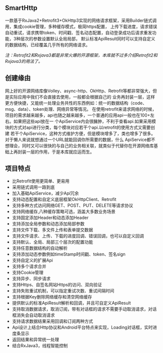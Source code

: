 ## SmartHttp

一款基于RxJava2+Retrofit3+OkHttp3实现的网络请求框架，采用Builder链式调用，集成cookie管理，多种缓存模式，极简https配置，
上传下载进度，请求错误自动重试，请求携带token、时间戳、签名动态配置，自动登录成功后请求重发功能，3种层次的参数设置默认全局局部，
默认标准ApiResult同时可以支持自定义的数据结构，已经覆盖几乎所有的网络请求。

*注：Retrofit2和Rxjava3都是非常火爆的开源框架，本库就不过多介绍Retrofit2和Rxjava3的用法了。*

## 创建缘由
网上好的开源网络库像Volley、async-http、OkHttp、Retrofit等都非常强大，但是实际应用中我们不会直接去使用，一般都会根据自己的
业务再封装一层，这样更方便快捷，又能统一处理业务共性的东西例如：统一的数据结构（code、msg、data）、token处理、网络异常等情况。
在使用retrofit来请求网络的时候，项目的需求越来越多，api也随之越来越多，一个普通的应用api一般也在100+左右。如果把这些api放在一
个ApiService内会很臃肿，不利于查看api.如果采用模块的方式对api进行分类，每个模块对应若干个api.以retrofit的使用方式又需要创建
若干个ApiService，这种方式维护方便，但是模块增多了，类也增多了很多。对于懒人来说就想通过一个URL就能回调你所需要的数据，什么
ApiService都不想理会，同时又可以很快的与自己的业务相关联，就类似于代替你在开源网络库基础上再封装一层的作用，于是本库就应运而生。

## 项目特点
- 比Retrofit使用更简单、更易用
- 采用链式调用一路到底
- 加入基础ApiService，减少Api冗余
- 支持动态配置和自定义底层框架OkHttpClient、Retrofit
- 支持多种方式访问网络GET、POST、PUT、DELETE等请求协议
- 支持网络缓存,八种缓存策略可选，涵盖大多数业务场景
- 支持固定添加Header和动态添加Header
- 支持添加全局参数和动态添加局部参数
- 支持文件下载、多文件上传和表单提交数据
- 支持文件请求、上传、下载的进度回调、错误回调，也可以自定义回调
- 支持默认、全局、局部三个层次的配置功能
- 支持任意数据结构的自动解析
- 支持添加动态参数例如timeStamp时间戳、token、签名sign
- 支持自定义的扩展Api
- 支持多个请求合并
- 支持Cookie管理
- 支持异步、同步请求
- 支持Https、自签名网站Https的访问、双向验证
- 支持失败重试机制，可以指定重试次数、重试间隔时间
- 支持根据Key删除网络缓存和清空网络缓存
- 提供默认的标准ApiResult解析和回调，并且可自定义ApiResult
- 支持取消数据请求，取消订阅，带有对话框的请求不需要手动取消请求，对话框消失会自动取消请求
- 支持请求数据结果采用回调和订阅两种方式
- Api设计上结合Http协议和Android平台特点来实现，Loading对话框，实时进度条显示
- 返回结果和异常统一处理
- 结合RxJava3，线程智能控制



